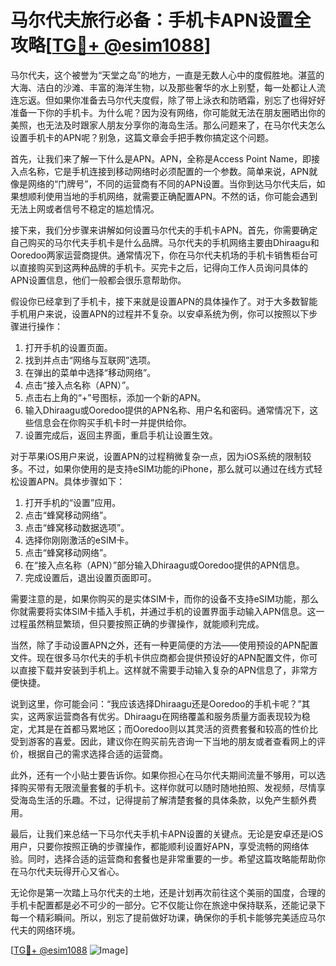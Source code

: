 # 马尔代夫旅行必备：手机卡APN设置全攻略[[TG💪+ @esim1088](https://t.me/s/esim1088)]

马尔代夫，这个被誉为“天堂之岛”的地方，一直是无数人心中的度假胜地。湛蓝的大海、洁白的沙滩、丰富的海洋生物，以及那些奢华的水上别墅，每一处都让人流连忘返。但如果你准备去马尔代夫度假，除了带上泳衣和防晒霜，别忘了也得好好准备一下你的手机卡。为什么呢？因为没有网络，你可能就无法在朋友圈晒出你的美照，也无法及时跟家人朋友分享你的海岛生活。那么问题来了，在马尔代夫怎么设置手机卡的APN呢？别急，这篇文章会手把手教你搞定这个问题。

首先，让我们来了解一下什么是APN。APN，全称是Access Point Name，即接入点名称，它是手机连接到移动网络时必须配置的一个参数。简单来说，APN就像是网络的“门牌号”，不同的运营商有不同的APN设置。当你到达马尔代夫后，如果想顺利使用当地的手机网络，就需要正确配置APN。不然的话，你可能会遇到无法上网或者信号不稳定的尴尬情况。

接下来，我们分步骤来讲解如何设置马尔代夫的手机卡APN。首先，你需要确定自己购买的马尔代夫手机卡是什么品牌。马尔代夫的手机网络主要由Dhiraagu和Ooredoo两家运营商提供。通常情况下，你在马尔代夫机场的手机卡销售柜台可以直接购买到这两种品牌的手机卡。买完卡之后，记得向工作人员询问具体的APN设置信息，他们一般都会很乐意帮助你。

假设你已经拿到了手机卡，接下来就是设置APN的具体操作了。对于大多数智能手机用户来说，设置APN的过程并不复杂。以安卓系统为例，你可以按照以下步骤进行操作：

1. 打开手机的设置页面。
2. 找到并点击“网络与互联网”选项。
3. 在弹出的菜单中选择“移动网络”。
4. 点击“接入点名称（APN）”。
5. 点击右上角的“+”号图标，添加一个新的APN。
6. 输入Dhiraagu或Ooredoo提供的APN名称、用户名和密码。通常情况下，这些信息会在你购买手机卡时一并提供给你。
7. 设置完成后，返回主界面，重启手机让设置生效。

对于苹果iOS用户来说，设置APN的过程稍微复杂一点，因为iOS系统的限制较多。不过，如果你使用的是支持eSIM功能的iPhone，那么就可以通过在线方式轻松设置APN。具体步骤如下：

1. 打开手机的“设置”应用。
2. 点击“蜂窝移动网络”。
3. 点击“蜂窝移动数据选项”。
4. 选择你刚刚激活的eSIM卡。
5. 点击“蜂窝移动网络”。
6. 在“接入点名称（APN）”部分输入Dhiraagu或Ooredoo提供的APN信息。
7. 完成设置后，退出设置页面即可。

需要注意的是，如果你购买的是实体SIM卡，而你的设备不支持eSIM功能，那么你就需要将实体SIM卡插入手机，并通过手机的设置界面手动输入APN信息。这一过程虽然稍显繁琐，但只要按照正确的步骤操作，就能顺利完成。

当然，除了手动设置APN之外，还有一种更简便的方法——使用预设的APN配置文件。现在很多马尔代夫的手机卡供应商都会提供预设好的APN配置文件，你可以直接下载并安装到手机上。这样就不需要手动输入复杂的APN信息了，非常方便快捷。

说到这里，你可能会问：“我应该选择Dhiraagu还是Ooredoo的手机卡呢？”其实，这两家运营商各有优劣。Dhiraagu在网络覆盖和服务质量方面表现较为稳定，尤其是在首都马累地区；而Ooredoo则以其灵活的资费套餐和较高的性价比受到游客的喜爱。因此，建议你在购买前先咨询一下当地的朋友或者查看网上的评价，根据自己的需求选择合适的运营商。

此外，还有一个小贴士要告诉你。如果你担心在马尔代夫期间流量不够用，可以选择购买带有无限流量套餐的手机卡。这样你就可以随时随地拍照、发视频，尽情享受海岛生活的乐趣。不过，记得提前了解清楚套餐的具体条款，以免产生额外费用。

最后，让我们来总结一下马尔代夫手机卡APN设置的关键点。无论是安卓还是iOS用户，只要你按照正确的步骤操作，都能顺利设置好APN，享受流畅的网络体验。同时，选择合适的运营商和套餐也是非常重要的一步。希望这篇攻略能帮助你在马尔代夫玩得开心又省心。

无论你是第一次踏上马尔代夫的土地，还是计划再次前往这个美丽的国度，合理的手机卡配置都是必不可少的一部分。它不仅能让你在旅途中保持联系，还能记录下每一个精彩瞬间。所以，别忘了提前做好功课，确保你的手机卡能够完美适应马尔代夫的网络环境。

[[TG💪+ @esim1088](https://t.me/s/esim1088) ![Image](https://i.postimg.cc/4NQfJmqS/Snipaste-2025-05-13-00-14-12.png)]